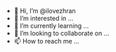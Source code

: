 - 👋 Hi, I’m @ilovezhran
- 👀 I’m interested in ...
- 🌱 I’m currently learning ...
- 💞️ I’m looking to collaborate on ...
- 📫 How to reach me ...

<!---
ilovezhran/ilovezhran is a ✨ special ✨ repository because its `README.md` (this file) appears on your GitHub profile.
You can click the Preview link to take a look at your changes.
--->
